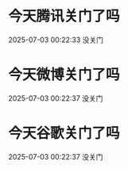 # 今天腾讯关门了吗

2025-07-03 00:22:33 没关门

# 今天微博关门了吗

2025-07-03 00:22:37 没关门

# 今天谷歌关门了吗

2025-07-03 00:22:37 没关门

